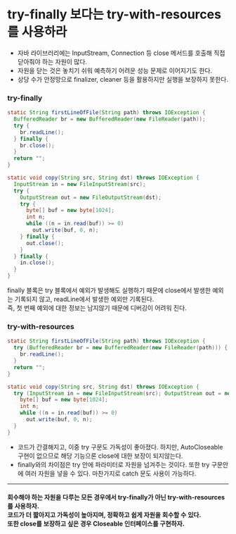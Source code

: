 # try-finally 보다는 try-with-resources를 사용하라
- 자바 라이브러리에는 InputStream, Connection 등 close 메서드를 호출해 직접 닫아줘야 하는 자원이 많다. 
- 자원을 닫는 것은 놓치기 쉬워 예측하기 어려운 성능 문제로 이어지기도 한다. 
- 상당 수가 안정망으로 finalizer, cleaner 등을 활용하지만 실행을 보장하지 못한다.

### try-finally
```java
static String firstLineOfFile(String path) throws IOException {
  BufferedReader br = new BufferedReader(new FileReader(path));
  try {
    br.readLine();
  } finally {
    br.close();
  }
  return "";
}

static void copy(String src, String dst) throws IOException {
  InputStream in = new FileInputStream(src);
  try {
    OutputStream out = new FileOutputStream(dst);
    try {
      byte[] buf = new byte[1024];
      int n;
      while ((n = in.read(buf)) >= 0)
        out.write(buf, 0, n);
    } finally {
      out.close();
    }
  } finally {
    in.close();
  }
}
```
finally 블록은 try 블록에서 예외가 발생해도 실행하기 때문에 close에서 발생한 예외는 기록되지 않고, readLine에서 발생한 예외만 기록된다. <br>즉, 첫 번째 예외에 대한 정보는 남지않기 때문에 디버깅이 어려워 진다.

### try-with-resources
```java
static String firstLineOfFile(String path) throws IOException {
  try (BufferedReader br = new BufferedReader(new FileReader(path))) {
    br.readLine();
  }
  return "";
}

static void copy(String src, String dst) throws IOException {
  try (InputStream in = new FileInputStream(src); OutputStream out = new FileOutputStream(dst)) {
    byte[] buf = new byte[1024];
    int n;
    while ((n = in.read(buf)) >= 0)
      out.write(buf, 0, n);
  }
}
```
- 코드가 간결해지고, 이중 try 구문도 가독성이 좋아졌다. 하지만, AutoCloseable 구현이 없으므로 해당 기능으론 close에 대한 보장이 되지않는다.
- finally와의 차이점은 try 안에 파라미터로 자원을 넘겨주는 것이다. 또한 try 구문안에 여러 자원을 넣을 수 있다. 마찬가지로 catch 문도 사용이 가능하다.
---
#### 회수해야 하는 자원을 다루는 모든 경우에서 try-finally가 아닌 try-with-resources를 사용하자. <br>코드가 더 짧아지고 가독성이 높아지며, 정확하고 쉽게 자원을 회수할 수 있다. <br>또한 close를 보장하고 싶은 경우 Closeable 인터페이스를 구현하자.